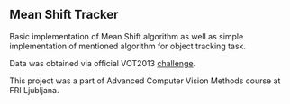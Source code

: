 ## Mean Shift Tracker

Basic implementation of Mean Shift algorithm as well as simple implementation of mentioned algorithm for object tracking task. 

Data was obtained via official VOT2013 [challenge](https://www.votchallenge.net/vot2013/).

This project was a part of Advanced Computer Vision Methods course at FRI Ljubljana.
